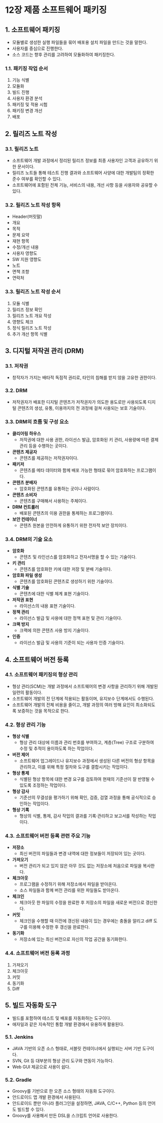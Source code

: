 # 12장 제품 소프트웨어 패키징

## 1. 소프트웨어 패키징
- 모듈별로 생성한 실행 파일들을 묶어 배포용 설치 파일을 만드는 것을 말한다.
- 사용자를 중심으로 진행한다.
- 소스 코드는 향후 관리를 고려하여 모듈화하여 패키징한다.

### 1.1. 패키징 작업 순서
1. 기능 식별
2. 모듈화
3. 빌드 진행
4. 사용자 환경 분석
5. 패키징 및 적용 시험
6. 패키징 변경 개선
7. 배포

## 2. 릴리즈 노트 작성

### 3.1. 릴리즈 노트
- 소프트웨어 개발 과정에서 정리된 릴리즈 정보를 최종 사용자인 고객과 공유하기 위한 문서이다.
- 릴리즈 노트들 통해 테스트 진행 결과와 소프트웨어 사양에 대한 개발팀의 정확한 준수 여부를 확인할 수 있다.
- 소프트웨어에 포함된 전체 기능, 서비스의 내용, 개선 사항 등을 사용자와 공유할 수 있다.

### 3.2. 릴리즈 노트 작성 항목
- Header(머릿말)
- 개요
- 목적
- 문제 요약
- 재현 항목
- 수정/개선 내용
- 사용자 영향도
- SW 지원 영향도
- 노트
- 면책 조항
- 연락처

### 3.3. 릴리즈 노트 작성 순서
1. 모듈 식별
2. 릴리즈 정보 확인
3. 릴리즈 노트 개요 작성
4. 영향도 체크
5. 정식 릴리즈 노트 작성
6. 추가 개선 항목 식별

## 3. 디지털 저작권 관리 (DRM)

### 3.1. 저작권
- 창작자가 가지는 배타적 독점적 권리로, 타인의 침해를 받지 않을 고유한 권한이다.

### 3.2. DRM
- 저작권자가 배포한 디지털 콘텐츠가 저작권자가 의도한 용도로만 사용되도록 디지털 콘텐츠의 생성, 유통, 이용까지의 전 과정에 걸쳐 사용되는 보호 기술이다.

### 3.3. DRM의 흐름 및 구성 요소
- **클리어링 하우스**
  - 저작권에 대한 사용 권한, 라이선스 발급, 암호화된 키 관리, 사용량에 따른 결제 관리 등을 수행하는 곳이다.
- **콘텐츠 제공자**
  - 콘텐츠를 제공하는 저작권자이다.
- **패키저**
  - 콘텐츠를 메타 데이터와 함께 배포 가능한 형태로 묶어 암호화하는 프로그램이다.
- **콘텐츠 분배자**
  - 암호화된 콘텐츠를 유통하는 곳이나 사람이다.
- **콘텐츠 소비자**
  - 콘텐츠를 구매해서 사용하는 주체이다.
- **DRM 컨트롤러**
  - 배포된 콘텐츠의 이용 권한을 통제하는 프로그램이다.
- **보안 컨테이너**
  - 콘텐츠 원본을 안전하게 유통하기 위한 전자적 보안 장치이다.

### 3.4. DRM의 기술 요소
- **암호화**
  - 콘텐츠 및 라인선스를 암호화하고 전자서명을 할 수 있는 기술이다.
- **키 관리**
  - 콘텐츠를 암호화한 키에 대한 저장 및 분배 기술이다.
- **암호화 파일 생성**
  - 콘텐츠를 암호화된 콘텐츠로 생성하기 위한 기술이다.
- **식별 기술**
  - 콘텐츠에 대한 식별 체계 표현 기술이다.
- **저작권 표현**
  - 라이선스의 내용 표현 기술이다.
- **정책 관리**
  - 라이선스 발급 및 사용에 대한 정책 표현 및 관리 기술이다.
- **크랙 방지**
  - 크랙에 의한 콘텐츠 사용 방지 기술이다.
- **인증**
  - 라이선스 발급 및 사용의 기준이 되는 사용자 인증 기술이다.

## 4. 소프트웨어 버전 등록

### 4.1. 소프트웨어 패키징의 형상 관리
- 형상 관리(SCM)는 개발 과정에서 소프트웨어의 변경 사항을 관리하기 위해 개발된 일련의 활동이다.
- 소프트웨어 개발의 전 단계에 적용되는 활동이며, 유지보수 단계에서도 수행된다.
- 소프트웨어 개발의 전체 비용을 줄이고, 개발 과정의 여러 방해 요인이 최소화되도록 보증하는 것을 목적으로 한다.

### 4.2. 형상 관리 기능
- **형상 식별**
  - 형상 관리 대상에 이름과 관리 번호를 부여하고, 계층(Tree) 구조로 구분하여 수정 및 추적이 용이하도록 하는 작업이다.
- **버전 제어**
  - 소프트웨어 업그레이드나 유지보수 과정에서 생성된 다른 버전의 형상 항목을 관리하고, 이를 위해 특정 절차와 도구를 결합시키는 작업이다.
- **형상 통제**
  - 식별된 형상 항목에 대한 변경 요구를 검토하여 현재의 기준선이 잘 반영될 수 있도록 조정하는 작업이다.
- **형상 감사**
  - 기준선의 무결성을 평가하기 위해 확인, 검증, 검열 과정을 통해 공식적으로 승인하는 작업이다.
- **형상 기록**
  - 형상의 식별, 통제, 감사 작업의 결과를 기록·관리하고 보고서를 작성하는 작업이다.

### 4.3. 소프트웨어 버전 등록 관련 주요 기능
- **저장소**
  - 최신 버전의 파일들과 변경 내역에 대한 정보들이 저장되어 있는 곳이다.
- **가져오기**
  - 버전 관리가 되고 있지 않은 아무 것도 없는 저장소에 처음으로 파일을 복사한다.
- **체크아웃**
  - 프로그램을 수정하기 위해 저장소에서 파일을 받아온다.
  - 소스 파일들과 함께 버전 관리를 위한 파일들도 받아온다.
- **체크인**
  - 체크아웃 한 파일의 수정을 완료한 후 저장소의 파일을 새로운 버전으로 갱신한다.
- **커밋**
  - 체크인을 수행할 때 이전에 갱신된 내용이 있는 경우에는 충돌을 알리고 diff 도구를 이용해 수정한 후 갱신을 완료한다.
- **동기화**
  - 저장소에 있는 최신 버전으로 자신의 작업 공간을 동기화한다.

### 4.4. 소프트웨어 버전 등록 과정
1. 가져오기
2. 체크아웃
3. 커밋
4. 동기화
5. Diff

## 5. 빌드 자동화 도구
- 빌드를 포함하여 테스트 및 배포를 자동화하는 도구이다.
- 애자일과 같은 지속적인 통합 개발 환경에서 유용하게 활용된다.

### 5.1. Jenkins
- JAVA 기반의 오픈 소스 형태로, 서블릿 컨테이너에서 실행되는 서버 기반 도구이다.
- SVN, Git 등 대부분의 형상 관리 도구와 연동이 가능하다.
- Web GUI 제공으로 사용이 쉽다.

### 5.2. Gradle
- Groovy를 기반으로 한 오픈 소스 형태의 자동화 도구이다.
- 안드로이드 앱 개발 환경에서 사용된다.
- 안드로이드 뿐만 아니라 플러그인을 설정하면, JAVA, C/C++, Python 등의 언어도 빌드할 수 있다.
- Groovy를 사용해서 만든 DSL을 스크립트 언어로 사용한다.